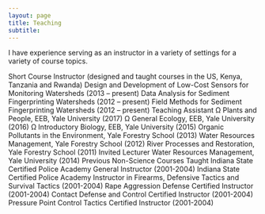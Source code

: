 ```yaml
---
layout: page
title: Teaching
subtitle: 
---
```

I have experience serving as an instructor in a variety of settings for a variety of course topics.

Short Course Instructor (designed and taught courses in the US, Kenya, Tanzania and Rwanda)
Design and Development of Low-Cost Sensors for Monitoring Watersheds (2013 – present)
Data Analysis for Sediment Fingerprinting Watersheds (2012 – present)
Field Methods for Sediment Fingerprinting Watersheds (2012 – present)
Teaching Assistant
Ω Plants and People, EEB, Yale University (2017)
Ω General Ecology, EEB, Yale University (2016)
Ω Introductory Biology, EEB, Yale University (2015)
Organic Pollutants in the Environment, Yale Forestry School (2013)
Water Resources Management, Yale Forestry School (2012)
River Processes and Restoration, Yale Forestry School (2011)
Invited Lecturer
Water Resources Management, Yale University (2014)
	Previous Non-Science Courses Taught
Indiana State Certified Police Academy General Instructor (2001-2004)
Indiana State Certified Police Academy Instructor in Firearms, Defensive Tactics and Survival Tactics (2001-2004)
Rape Aggression Defense Certified Instructor (2001-2004)
Contact Defense and Control Certified Instructor (2001-2004)
Pressure Point Control Tactics Certified Instructor (2001-2004)

